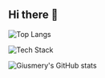 ## Hi there 👋

![Top Langs](https://github-readme-stats.vercel.app/api/top-langs/?username=freesca&layout=compact&theme=tokyonight)


![Tech Stack](https://github-readme-tech-stack.vercel.app/?username=freesca&theme=default)


![Giusmery's GitHub stats](https://github-readme-stats.vercel.app/api?username=freesca&show_icons=true&theme=radical)
